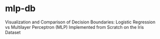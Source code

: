 # mlp-db
Visualization and Comparison of Decision Boundaries: Logistic Regression vs Multilayer Perceptron (MLP) Implemented from Scratch on the Iris Dataset
